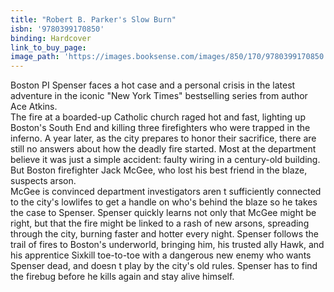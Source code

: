 ```yaml
---
title: "Robert B. Parker's Slow Burn"
isbn: '9780399170850'
binding: Hardcover
link_to_buy_page:
image_path: 'https://images.booksense.com/images/850/170/9780399170850.jpg'
---
```



Boston PI Spenser faces a hot case and a personal crisis in the latest adventure in the iconic "New York Times" bestselling series from author Ace Atkins.&nbsp;
<br>The fire at a boarded-up Catholic church raged hot and fast, lighting up Boston's South End and killing three firefighters who were trapped in the inferno. A year later, as the city prepares to honor their sacrifice, there are still no answers about how the deadly fire started. Most at the department believe it was just a simple accident: faulty wiring in a century-old building. But Boston firefighter Jack McGee, who lost his best friend in the blaze, suspects arson.&nbsp;
<br>McGee is convinced department investigators aren t sufficiently connected to the city's lowlifes to get a handle on who's behind the blaze so he takes the case to Spenser. Spenser quickly learns not only that McGee might be right, but that the fire might be linked to a rash of new arsons, spreading through the city, burning faster and hotter every night. Spenser follows the trail of fires to Boston's underworld, bringing him, his trusted ally Hawk, and his apprentice Sixkill toe-to-toe with a dangerous new enemy who wants Spenser dead, and doesn t play by the city's old rules. Spenser has to find the firebug before he kills again and stay alive himself.